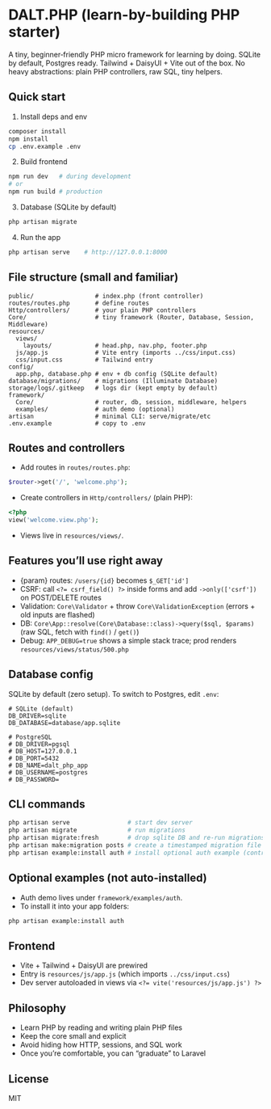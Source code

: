 # DALT.PHP (learn-by-building PHP starter)

A tiny, beginner‑friendly PHP micro framework for learning by doing. SQLite by default, Postgres ready. Tailwind + DaisyUI + Vite out of the box. No heavy abstractions: plain PHP controllers, raw SQL, tiny helpers.

## Quick start

1) Install deps and env
```bash
composer install
npm install
cp .env.example .env
```

2) Build frontend
```bash
npm run dev   # during development
# or
npm run build # production
```

3) Database (SQLite by default)
```bash
php artisan migrate
```

4) Run the app
```bash
php artisan serve    # http://127.0.0.1:8000
```

## File structure (small and familiar)
```
public/                 # index.php (front controller)
routes/routes.php       # define routes
Http/controllers/       # your plain PHP controllers
Core/                   # tiny framework (Router, Database, Session, Middleware)
resources/
  views/
    layouts/            # head.php, nav.php, footer.php
  js/app.js             # Vite entry (imports ../css/input.css)
  css/input.css         # Tailwind entry
config/
  app.php, database.php # env + db config (SQLite default)
database/migrations/    # migrations (Illuminate Database)
storage/logs/.gitkeep   # logs dir (kept empty by default)
framework/
  Core/                 # router, db, session, middleware, helpers
  examples/             # auth demo (optional)
artisan                 # minimal CLI: serve/migrate/etc
.env.example            # copy to .env
```

## Routes and controllers
- Add routes in `routes/routes.php`:
```php
$router->get('/', 'welcome.php');
```
- Create controllers in `Http/controllers/` (plain PHP):
```php
<?php
view('welcome.view.php');
```
- Views live in `resources/views/`.

## Features you’ll use right away
- {param} routes: `/users/{id}` becomes `$_GET['id']`
- CSRF: call `<?= csrf_field() ?>` inside forms and add `->only(['csrf'])` on POST/DELETE routes
- Validation: `Core\Validator` + throw `Core\ValidationException` (errors + old inputs are flashed)
- DB: `Core\App::resolve(Core\Database::class)->query($sql, $params)` (raw SQL, fetch with `find()` / `get()`)
- Debug: `APP_DEBUG=true` shows a simple stack trace; prod renders `resources/views/status/500.php`

## Database config
SQLite by default (zero setup). To switch to Postgres, edit `.env`:
```env
# SQLite (default)
DB_DRIVER=sqlite
DB_DATABASE=database/app.sqlite

# PostgreSQL
# DB_DRIVER=pgsql
# DB_HOST=127.0.0.1
# DB_PORT=5432
# DB_NAME=dalt_php_app
# DB_USERNAME=postgres
# DB_PASSWORD=
```

## CLI commands
```bash
php artisan serve                # start dev server
php artisan migrate              # run migrations
php artisan migrate:fresh        # drop sqlite DB and re-run migrations
php artisan make:migration posts # create a timestamped migration file
php artisan example:install auth # install optional auth example (controllers, views, routes)
```

## Optional examples (not auto-installed)
- Auth demo lives under `framework/examples/auth`.
- To install it into your app folders:
```bash
php artisan example:install auth
```

## Frontend
- Vite + Tailwind + DaisyUI are prewired
- Entry is `resources/js/app.js` (which imports `../css/input.css`)
- Dev server autoloaded in views via `<?= vite('resources/js/app.js') ?>`

## Philosophy
- Learn PHP by reading and writing plain PHP files
- Keep the core small and explicit
- Avoid hiding how HTTP, sessions, and SQL work
- Once you’re comfortable, you can “graduate” to Laravel

## License
MIT
